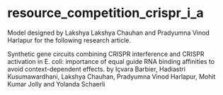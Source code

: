 # resource_competition_crispr_i_a

Model designed by Lakshya Lakshya Chauhan and Pradyumna Vinod Harlapur for the following research article.

Synthetic gene circuits combining CRISPR interference and CRISPR activation in E. coli: importance of equal guide RNA binding affinities to avoid context-dependent effects.
by Içvara Barbier, Hadiastri Kusumawardhani, Lakshya Chauhan, Pradyumna Vinod Harlapur, Mohit Kumar Jolly and Yolanda Schaerli

